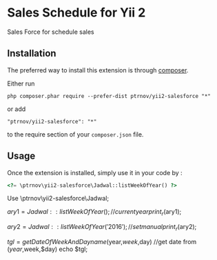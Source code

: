 Sales Schedule for Yii 2
=======================

Sales Force for schedule sales 

Installation
------------

The preferred way to install this extension is through [composer](http://getcomposer.org/download/).

Either run

```
php composer.phar require --prefer-dist ptrnov/yii2-salesforce "*"
```

or add

```
"ptrnov/yii2-salesforce": "*"
```

to the require section of your `composer.json` file.


Usage
-----

Once the extension is installed, simply use it in your code by  :

```php
<?= \ptrnov\yii2-salesforce\Jadwal::listWeekOfYear() ?>
```

Use \ptrnov\yii2-salesforce\Jadwal;

$ary1=Jadwal::listWeekOfYear();				//current year
print_r($ary1);

$ary2=Jadwal::listWeekOfYear('2016');		//set manual
print_r($ary2);

$tgl=getDateOfWeekAndDayname($year,$week,$day)	//get date from ($year,$week,$day)
echo $tgl;




